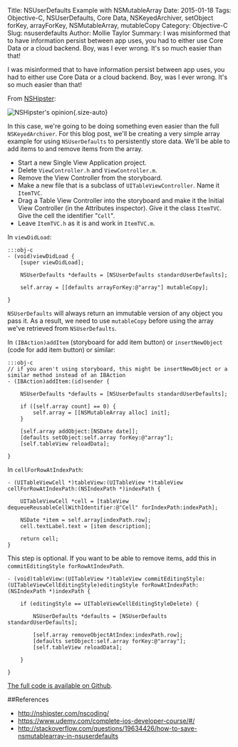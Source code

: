 Title: NSUserDefaults Example with NSMutableArray
Date: 2015-01-18
Tags: Objective-C, NSUserDefaults, Core Data, NSKeyedArchiver, setObject forKey, arrayForKey, NSMutableArray, mutableCopy
Category: Objective-C
Slug: nsuserdefaults
Author: Mollie Taylor
Summary: I was misinformed that to have information persist between app uses, you had to either use Core Data or a cloud backend. Boy, was I ever wrong. It's so much easier than that!

I was misinformed that to have information persist between app uses, you had to either use Core Data or a cloud backend. Boy, was I ever wrong. It's so much easier than that!

From [NSHipster](http://nshipster.com/nscoding/):

![NSHipster's opinion]({filename}/images/nsuserdefaults-nshipster.png){.size-auto}

In this case, we're going to be doing something even easier than the full ```NSKeyedArchiver```. For this blog post, we'll be creating a very simple array example for using ```NSUserDefaults``` to persistently store data. We'll be able to add items to and remove items from the array.


* Start a new Single View Application project.
* Delete ```ViewController.h``` and ```ViewController.m```.
* Remove the View Controller from the storyboard.
* Make a new file that is a subclass of ```UITableViewController```. Name it ```ItemTVC```.
* Drag a Table View Controller into the storyboard and make it the Initial View Controller (in the Attributes inspector). Give it the class ```ItemTVC```. Give the cell the identifier "```Cell```".
* Leave ```ItemTVC.h``` as it is and work in ```ItemTVC.m```.

In ```viewDidLoad```:

	:::obj-c
	- (void)viewDidLoad {
	    [super viewDidLoad];
	    
	    NSUserDefaults *defaults = [NSUserDefaults standardUserDefaults];
	    
	    self.array = [[defaults arrayForKey:@"array"] mutableCopy];

	}

```NSUserDefaults``` will always return an immutable version of any object you pass it. As a result, we need to use ```mutableCopy``` before using the array we've retrieved from ```NSUserDefaults```.

In ```(IBAction)addItem``` (storyboard for add item button) or ```insertNewObject``` (code for add item button) or similar:

	:::obj-c
	// if you aren't using storyboard, this might be insertNewObject or a similar method instead of an IBAction
	- (IBAction)addItem:(id)sender {
	    
	    NSUserDefaults *defaults = [NSUserDefaults standardUserDefaults];
	    
	    if ([self.array count] == 0) {
	        self.array = [[NSMutableArray alloc] init];
	    }
	    
	    [self.array addObject:[NSDate date]];
	    [defaults setObject:self.array forKey:@"array"];
	    [self.tableView reloadData];

	}

In ```cellForRowAtIndexPath```:

	- (UITableViewCell *)tableView:(UITableView *)tableView cellForRowAtIndexPath:(NSIndexPath *)indexPath {
	    
	    UITableViewCell *cell = [tableView dequeueReusableCellWithIdentifier:@"Cell" forIndexPath:indexPath];
	    
	    NSDate *item = self.array[indexPath.row];
	    cell.textLabel.text = [item description];
	    
	    return cell;
	}

This step is optional. If you want to be able to remove items, add this in ```commitEditingStyle forRowAtIndexPath```. 

	- (void)tableView:(UITableView *)tableView commitEditingStyle:(UITableViewCellEditingStyle)editingStyle forRowAtIndexPath:(NSIndexPath *)indexPath {
	    
	    if (editingStyle == UITableViewCellEditingStyleDelete) {
	        
	        NSUserDefaults *defaults = [NSUserDefaults standardUserDefaults];
	        
	        [self.array removeObjectAtIndex:indexPath.row];
	        [defaults setObject:self.array forKey:@"array"];
	        [self.tableView reloadData];
	        
	    }
	    
	}

[The full code is available on Github](https://github.com/mollietaylor/NSUserDefaults-Example/tree/cd562c1a72410fd4e09071af265fe510c1200725).

##References
* <http://nshipster.com/nscoding/>
* <https://www.udemy.com/complete-ios-developer-course/#/>
* <http://stackoverflow.com/questions/19634426/how-to-save-nsmutablearray-in-nsuserdefaults>
